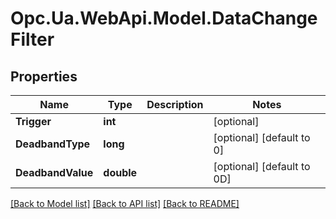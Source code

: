 # Opc.Ua.WebApi.Model.DataChangeFilter

## Properties

Name | Type | Description | Notes
------------ | ------------- | ------------- | -------------
**Trigger** | **int** |  | [optional] 
**DeadbandType** | **long** |  | [optional] [default to 0]
**DeadbandValue** | **double** |  | [optional] [default to 0D]

[[Back to Model list]](../README.md#documentation-for-models) [[Back to API list]](../README.md#documentation-for-api-endpoints) [[Back to README]](../README.md)

